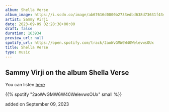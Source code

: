 ```yaml
---
album: Shella Verse
album_image: https://i.scdn.co/image/ab67616d0000b2733edbd638d73631f434fe755a
artist: Sammy Virji
date: 2023-09-09 02:28:38+00:00
draft: false
duration: 163934
preview_url: null
spotify_url: https://open.spotify.com/track/2aoWvGMW6W40WelevwsOUx
title: Shella Verse
type: music
---
```



## Sammy Virji on the album Shella Verse

You can listen [here](https://open.spotify.com/track/2aoWvGMW6W40WelevwsOUx)

{{% spotify "2aoWvGMW6W40WelevwsOUx" small %}}

added on September 09, 2023
